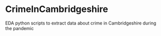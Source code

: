 # CrimeInCambridgeshire
EDA python scripts to extract data about crime in Cambridgeshire during the pandemic

